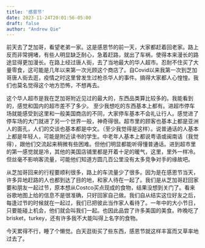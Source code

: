 ```yaml
---
title: '感恩节'
date: 2023-11-24T20:01:56-05:00
draft: false
author: "Andrew Qie"
---
```


前天去了芝加哥，看望老弟一家。这是感恩节的前一天，大家都赶着回老家。路上反而非常拥堵，有些人明显缺乏耐心，急着赶路，就出了车祸，使得本来漫长的路途显得更加漫长。在路上经过唐人街，去了当地最大的华人超市。忍耐不住买了大量零食，这可能是几年以来第一次光顾这个商店了。自Covid以来我第一次到芝加哥唐人街去逛，疫情之时这里曾发生过枪杀华人的事件。搞得大家都人心惶惶。我们也莫名觉得这个地方恐怖，不想再去。

这个华人超市是我在芝加哥附近见过的最大的，东西品类算比较多的。我能看到的，感觉和国内的超市差不了多少。 至少我想吃的东西基本上都有。进超市停车场就能感受到这里和一般美国商店的不同，大家停车基本不会礼让行人。感觉进了停车场的大门就进了另一个世界一般，神奇得很。超市里的顾客也基本上都是亚洲人的面孔，人们的交谈也基本都是中文。（至少我觉得是这样）。说普通话的人基本上都是年轻人，可能是附近读书的学生。中老年人基本上都说粤语或闽南话（我觉得），跟他们交流起来稍微有些困难。但他们明显都能听得懂普通话。进到超市里的第一感觉就是冷，其他的美国店铺里都是开着十足的暖气，这里，里外一样冷。但丝毫不影响客流量，可能他们知道方圆几百公里没有太多竞争对手的缘故吧。

从芝加哥回来的行程要顺利很多，路上的车流量少了很多。因为是在感恩节当天，许多异地赶路的人也都到达了目的地，和家人待在一起了。我们是从芝加哥赶回家要和朋友一起过节，原本想从Costco买点现成的食物，结果没想到关门了。看来谷歌地图上给的信息不是很准确，只好回家自己做。我们自从结实这位好友之后，每逢过节的时候就在一起过，我们已把彼此当作家人看待了。一年中的大小节日，只要能碰上机会，他们就会叫我们一起。也因此品尝了许多美国的美食。昨晚吃了brisket，turkey，还有许多我不大能叫得上名字的食物。

今天累得不行，睡了个懒觉。白天逛街买了些东西，感恩节就这样丰富而又草率地过去了。
